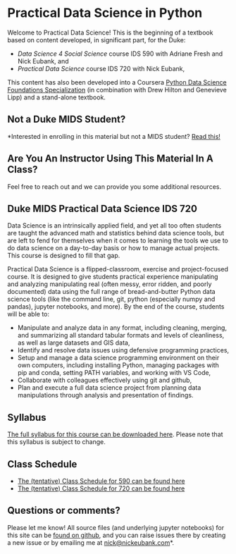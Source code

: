 # Practical Data Science in Python

Welcome to Practical Data Science! This is the beginning of a textbook based on content developed, in significant part, for the Duke:

- *Data Science 4 Social Science* course IDS 590 with Adriane Fresh and Nick Eubank, and
- *Practical Data Science* course IDS 720 with Nick Eubank,

This content has also been developed into a Coursera [Python Data Science Foundations Specialization](https://www.coursera.org/specializations/python-data-science) (in combination with Drew Hilton and Genevieve Lipp) and a stand-alone textbook.

## Not a Duke MIDS Student?

*Interested in enrolling in this material but not a MIDS student? [Read this!](ids720_specific/not_a_mids_student)

## Are You An Instructor Using This Material In A Class?

Feel free to reach out and we can provide you some additional resources.

## Duke MIDS Practical Data Science IDS 720

Data Science is an intrinsically applied field, and yet all too often students are taught the advanced math and statistics behind data science tools, but are left to fend for themselves when it comes to learning the tools we use to do data science on a day-to-day basis or how to manage actual projects. This course is designed to fill that gap.

Practical Data Science is a flipped-classroom, exercise and project-focused course. It is designed to give students practical experience manipulating and analyzing manipulating real (often messy, error ridden, and poorly documented) data using the full range of bread-and-butter Python data science tools (like the command line, git, python (especially numpy and pandas), jupyter notebooks, and more). By the end of the course, students will be able to:

- Manipulate and analyze data in any format, including cleaning, merging, and summarizing all standard tabular formats and levels of cleanliness, as well as large datasets and GIS data,
- Identify and resolve data issues using defensive programming practices,
- Setup and manage a data science programming environment on their own computers, including installing Python, managing packages with pip and conda, setting PATH variables, and working with VS Code,
- Collaborate with colleagues effectively using git and github,
- Plan and execute a full data science project from planning data manipulations through analysis and presentation of findings.

## Syllabus

[The full syllabus for this course can be downloaded here](https://github.com/nickeubank/practicaldatascience/raw/master/syllabus/Syllabus_PracticalDataScience.pdf). Please note that this syllabus is subject to change.

## Class Schedule

- [The (tentative) Class Schedule for 590 can be found here](ids720_specific/class_schedule_590.rst)
- [The (tentative) Class Schedule for 720 can be found here](ids720_specific/class_schedule_720.rst)

## Questions or comments?

Please let me know! All source files (and underlying jupyter notebooks) for this site can be [found on github](https://github.com/nickeubank/practicaldatascience_book), and you can raise issues there by creating a new issue or by emailing me at [nick@nickeubank.com](mailto:nick@nickeubank.com)*.
